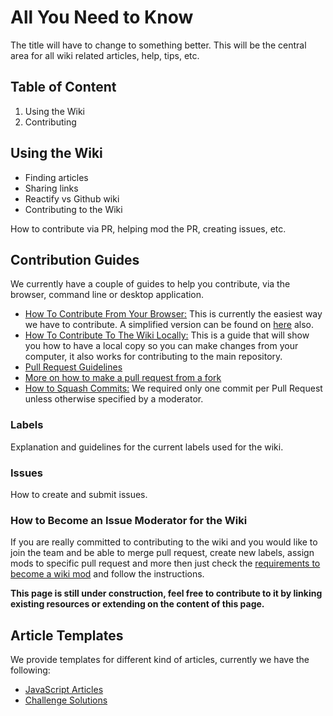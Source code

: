 # All You Need to Know

The title will have to change to something better. This will be the central area for all wiki related articles, help, tips, etc.

## Table of Content

1. Using the Wiki
2. Contributing

## Using the Wiki

- Finding articles
- Sharing links
- Reactify vs Github wiki
- Contributing to the Wiki

How to contribute via PR, helping mod the PR, creating issues, etc.

## Contribution Guides

We currently have a couple of guides to help you contribute, via the browser, command line or desktop application.

- [How To Contribute From Your Browser:](Wiki-Contribute-Online) This is currently the easiest way we have to contribute. A simplified version can be found on [here](https://medium.freecodecamp.com/how-to-land-your-first-open-source-contribution-from-your-browser-in-15-minutes-756d9bbf81ad) also.
- [How To Contribute To The Wiki Locally:](Wiki-Contribute-Local-GUI) This is a guide that will show you how to have a local copy so you can make changes from your computer, it also works for contributing to the main repository.
- [Pull Request Guidelines](PULL_REQUEST_TEMPLATE)
- [More on how to make a pull request from a fork](Pull-Request-Contribute)
- [How to Squash Commits:](git-rebase#squashing-multiple-commits-into-one) We required only one commit per Pull Request unless otherwise specified by a moderator.

### Labels

Explanation and guidelines for the current labels used for the wiki.

### Issues

How to create and submit issues.

### How to Become an Issue Moderator for the Wiki

If you are really committed to contributing to the wiki and you would like to join the team and be able to merge pull request, create new labels, assign mods to specific pull request and more then just check the [requirements to become a wiki mod](Wiki-Become-A-Wiki-Mod) and follow the instructions.

**This page is still under construction, feel free to contribute to it by linking existing resources or extending on the content of this page.**

## Article Templates

We provide templates for different kind of articles, currently we have the following:

- [JavaScript Articles](Wiki-Template-JavaScript)
- [Challenge Solutions](Wiki-Template-Challenge-Solution)
